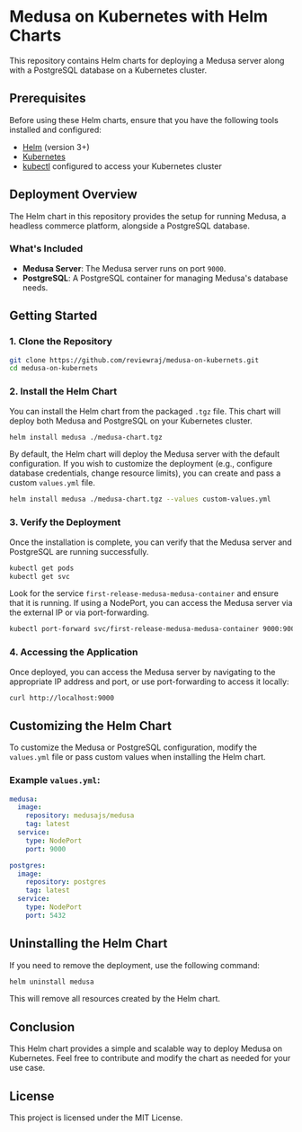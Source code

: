 
# Medusa on Kubernetes with Helm Charts

This repository contains Helm charts for deploying a Medusa server along with a PostgreSQL database on a Kubernetes cluster.

## Prerequisites

Before using these Helm charts, ensure that you have the following tools installed and configured:

- [Helm](https://helm.sh/docs/intro/install/) (version 3+)
- [Kubernetes](https://kubernetes.io/docs/tasks/tools/)
- [kubectl](https://kubernetes.io/docs/tasks/tools/install-kubectl/) configured to access your Kubernetes cluster

## Deployment Overview

The Helm chart in this repository provides the setup for running Medusa, a headless commerce platform, alongside a PostgreSQL database.

### What's Included

- **Medusa Server**: The Medusa server runs on port `9000`.
- **PostgreSQL**: A PostgreSQL container for managing Medusa's database needs.

## Getting Started

### 1. Clone the Repository

```bash
git clone https://github.com/reviewraj/medusa-on-kubernets.git
cd medusa-on-kubernets
```

### 2. Install the Helm Chart

You can install the Helm chart from the packaged `.tgz` file. This chart will deploy both Medusa and PostgreSQL on your Kubernetes cluster.

```bash
helm install medusa ./medusa-chart.tgz
```

By default, the Helm chart will deploy the Medusa server with the default configuration. If you wish to customize the deployment (e.g., configure database credentials, change resource limits), you can create and pass a custom `values.yml` file.

```bash
helm install medusa ./medusa-chart.tgz --values custom-values.yml
```

### 3. Verify the Deployment

Once the installation is complete, you can verify that the Medusa server and PostgreSQL are running successfully.

```bash
kubectl get pods
kubectl get svc
```

Look for the service `first-release-medusa-medusa-container` and ensure that it is running. If using a NodePort, you can access the Medusa server via the external IP or via port-forwarding.

```bash
kubectl port-forward svc/first-release-medusa-medusa-container 9000:9000
```

### 4. Accessing the Application

Once deployed, you can access the Medusa server by navigating to the appropriate IP address and port, or use port-forwarding to access it locally:

```bash
curl http://localhost:9000
```

## Customizing the Helm Chart

To customize the Medusa or PostgreSQL configuration, modify the `values.yml` file or pass custom values when installing the Helm chart.

### Example `values.yml`:

```yaml
medusa:
  image:
    repository: medusajs/medusa
    tag: latest
  service:
    type: NodePort
    port: 9000

postgres:
  image:
    repository: postgres
    tag: latest
  service:
    type: NodePort
    port: 5432
```

## Uninstalling the Helm Chart

If you need to remove the deployment, use the following command:

```bash
helm uninstall medusa
```

This will remove all resources created by the Helm chart.

## Conclusion

This Helm chart provides a simple and scalable way to deploy Medusa on Kubernetes. Feel free to contribute and modify the chart as needed for your use case.

## License

This project is licensed under the MIT License.
